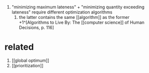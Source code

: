 1. "minimizing maximum lateness" + "minimizing quantity exceeding lateness" require different optimization algorithms
	1. the latter contains the same [[algorithm]] as the former +1^[Algorithms to Live By: The [[computer science]] of Human Decisions, p. 116]
# related
1. [[global optimum]]
2. [[prioritization]]